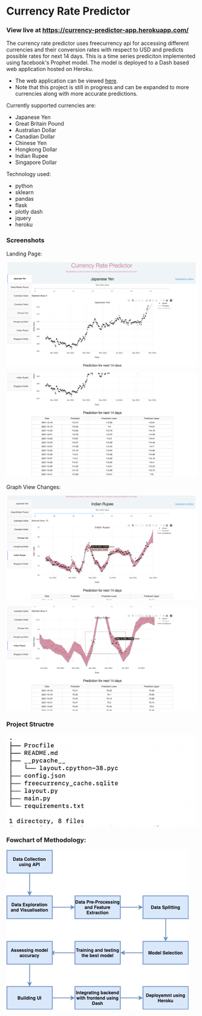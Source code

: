 # Currency Rate Predictor

### View live at https://currency-predictor-app.herokuapp.com/

The currency rate predictor uses freecurrency api for accessing different currencies and their conversion rates with respect to USD and predicts possible rates for next 14 days. This is a time series prediciton implemented using facebook's Prophet model. The model is deployed to a Dash based web application hosted on Heroku.  

- The web application can be viewed [here](https://currency-predictor-app.herokuapp.com/).
- Note that this project is still in progress and can be expanded to more currencies along with more accurate predictions.

Currently supported currencies are:

- Japanese Yen
- Great Britain Pound
- Australian Dollar
- Canadian Dollar
- Chinese Yen
- Hongkong Dollar
- Indian Rupee
- Singapore Dollar

Technology used:
- python
- sklearn
- pandas
- flask
- plotly dash
- jquery
- heroku

### Screenshots

Landing Page:

![Screenshot 1](/Screenshots/Confidence_removed.png)

![Screenshot 2](/Screenshots/Tabular_prediction.png)

Graph View Changes:

![Screenshot 1](/Screenshots/Initial_value_changed.png)

![Screenshot 2](/Screenshots/Region_select.png)

### Project Structre
![Screenshot 1](/Screenshots/Tree.png)

### Fowchart of Methodology:
![Screenshot 1](/Screenshots/Flowchart_of_methodology.png)

